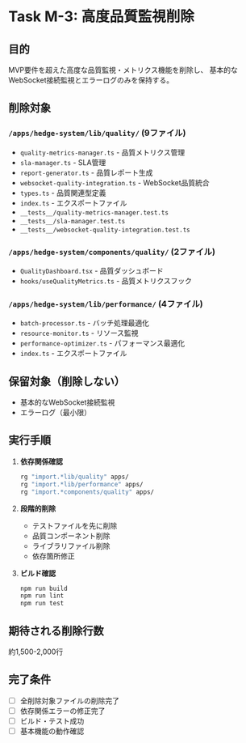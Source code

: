 # Task M-3: 高度品質監視削除

## 目的
MVP要件を超えた高度な品質監視・メトリクス機能を削除し、
基本的なWebSocket接続監視とエラーログのみを保持する。

## 削除対象

### `/apps/hedge-system/lib/quality/` (9ファイル)
- `quality-metrics-manager.ts` - 品質メトリクス管理
- `sla-manager.ts` - SLA管理
- `report-generator.ts` - 品質レポート生成
- `websocket-quality-integration.ts` - WebSocket品質統合
- `types.ts` - 品質関連型定義
- `index.ts` - エクスポートファイル
- `__tests__/quality-metrics-manager.test.ts`
- `__tests__/sla-manager.test.ts`
- `__tests__/websocket-quality-integration.test.ts`

### `/apps/hedge-system/components/quality/` (2ファイル)
- `QualityDashboard.tsx` - 品質ダッシュボード
- `hooks/useQualityMetrics.ts` - 品質メトリクスフック

### `/apps/hedge-system/lib/performance/` (4ファイル)
- `batch-processor.ts` - バッチ処理最適化
- `resource-monitor.ts` - リソース監視
- `performance-optimizer.ts` - パフォーマンス最適化
- `index.ts` - エクスポートファイル

## 保留対象（削除しない）
- 基本的なWebSocket接続監視
- エラーログ（最小限）

## 実行手順

1. **依存関係確認**
   ```bash
   rg "import.*lib/quality" apps/
   rg "import.*lib/performance" apps/
   rg "import.*components/quality" apps/
   ```

2. **段階的削除**
   - テストファイルを先に削除
   - 品質コンポーネント削除
   - ライブラリファイル削除
   - 依存箇所修正

3. **ビルド確認**
   ```bash
   npm run build
   npm run lint
   npm run test
   ```

## 期待される削除行数
約1,500-2,000行

## 完了条件
- [ ] 全削除対象ファイルの削除完了
- [ ] 依存関係エラーの修正完了
- [ ] ビルド・テスト成功
- [ ] 基本機能の動作確認